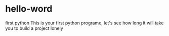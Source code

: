 # hello-word
first python
This is your first python programe, let's see how long it will take you to build a project lonely

